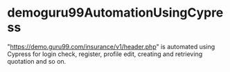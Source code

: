 # demoguru99AutomationUsingCypress
"https://demo.guru99.com/insurance/v1/header.php" is automated using Cypress for login check, register, profile edit, creating and retrieving quotation and so on.
